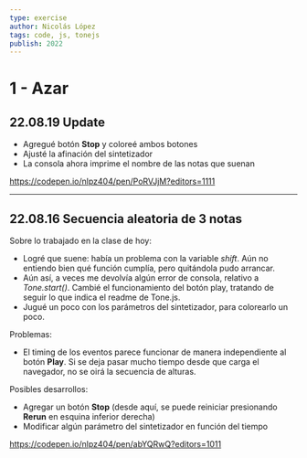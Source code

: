 ```yaml
---
type: exercise
author: Nicolás López 
tags: code, js, tonejs
publish: 2022
---
```


# 1 - Azar
## 22.08.19 Update
- Agregué botón **Stop** y coloreé ambos botones
- Ajusté la afinación del sintetizador
- La consola ahora imprime el nombre de las notas que suenan

https://codepen.io/nlpz404/pen/PoRVJjM?editors=1111

---

## 22.08.16 Secuencia aleatoria de 3 notas
Sobre lo trabajado en la clase de hoy:

- Logré que suene: había un problema con la variable *shift*. Aún no entiendo bien qué función cumplía, pero quitándola pudo arrancar.
- Aún así, a veces me devolvía algún error de consola, relativo a *Tone.start()*. Cambié el funcionamiento del botón play, tratando de seguir lo que indica el readme de Tone.js.
- Jugué un poco con los parámetros del sintetizador, para colorearlo un poco.

Problemas:
- El timing de los eventos parece funcionar de manera independiente al botón **Play**. Si se deja pasar mucho tiempo desde que carga el navegador, no se oirá la secuencia de alturas.

Posibles desarrollos:
- Agregar un botón **Stop** (desde aquí, se puede reiniciar presionando **Rerun** en esquina inferior derecha)
- Modificar algún parámetro del sintetizador en función del tiempo

https://codepen.io/nlpz404/pen/abYQRwQ?editors=1011

